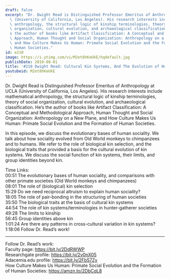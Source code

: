 ```yaml
---
draft: false
excerpt: "Dr. Dwight Read is Distinguished Professor Emeritus of Anthropology at UCLA\
  \ (University of California, Los Angeles). His research interests include mathematical\
  \ anthropology, the structural logic of kinship terminologies, theory of social\
  \ organization, cultural evolution, and archaeological classification. He\u2019\
  s the author of books like Artifact Classification: A Conceptual and Methodological\
  \ Approach, Human Thought and Social Organization: Anthropology on a New Plane,\
  \ and How Culture Makes Us Human: Primate Social Evolution and the Formation of\
  \ Human Societies."
id: e210
image: https://i.ytimg.com/vi/M2et8hKeUkE/hqdefault.jpg
publishDate: 2019-08-01
title: '#210 Dwight Read: Cultural Kin Systems, And The Evolution of Human Sociality'
youtubeid: M2et8hKeUkE
---
```

Dr. Dwight Read is Distinguished Professor Emeritus of Anthropology at UCLA (University of California, Los Angeles). His research interests include mathematical anthropology, the structural logic of kinship terminologies, theory of social organization, cultural evolution, and archaeological classification. He’s the author of books like Artifact Classification: A Conceptual and Methodological Approach, Human Thought and Social Organization: Anthropology on a New Plane, and How Culture Makes Us Human: Primate Social Evolution and the Formation of Human Societies.

In this episode, we discuss the evolutionary bases of human sociality. We talk about how sociality evolved from Old World monkeys to chimpanzees and to humans. We refer to the role of biological kin selection, and the biological traits that provided a basis for the cultural evolution of kin systems. We discuss the social function of kin systems, their limits, and group identities beyond kin.

Time Links:  
00:51  The evolutionary bases of human sociality, and comparisons with other primate societies (Old World monkeys and chimpanzees)  
08:01  The role of (biological) kin selection  
15:29  Do we need reciprocal altruism to explain human sociality?                                   
18:05  The role of pair-bonding in the structuring of human societies  
35:50  The biological traits at the basis of cultural kin systems  
44:54  The role of kin systems/terminologies in hunter-gatherer societies  
49:28  The limits to kinship  
56:45  Group identities above kin  
1:01:24  Are there any patterns in cross-cultural variation in kin systems?  
1:18:06  Follow Dr. Read’s work!

---

Follow Dr. Read’s work:  
Faculty page: https://bit.ly/2DdRWWP  
Researchgate profile: https://bit.ly/2v0nX05  
Adacemia.edu profile: https://bit.ly/2Fb57Zy  
How Culture Makes Us Human: Primate Social Evolution and the Formation of Human Societies: https://amzn.to/2DbCqL8
